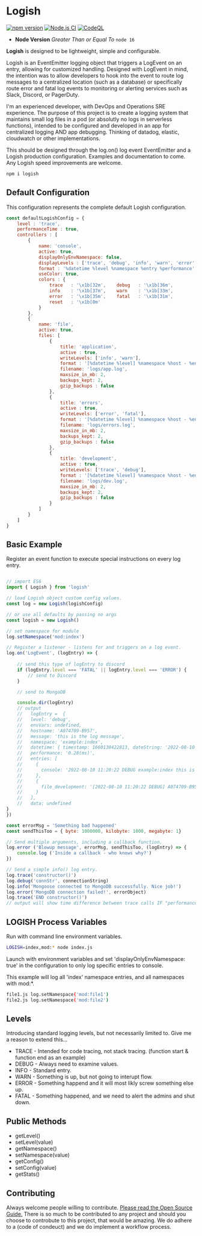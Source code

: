 # Logish

[![npm version](https://badge.fury.io/js/logish.svg)](https://badge.fury.io/js/logish)
[![Node.js CI](https://github.com/webjestic/logish/actions/workflows/node-audit.yml/badge.svg)](https://github.com/webjestic/logish/actions/workflows/node-audit.yml)
[![CodeQL](https://github.com/webjestic/logish/actions/workflows/codeql-analysis.yml/badge.svg)](https://github.com/webjestic/logish/actions/workflows/codeql-analysis.yml)


- **Node Version** *Greater Than or Equal To* `node 16`


**Logish** is designed to be lightweight, simple and configurable. 

Logish is an EventEmitter logging object that triggers a LogEvent on an entry, allowing for customized handling. 
Designed with LogEvent in mind, the intention was to allow developers to hook into the event to route log 
messages to a centralized location (such as a database) or specifically route error and fatal log events to
monitoring or alerting services such as Slack, Discord, or PagerDuty.

I'm an experienced developer, with DevOps and Operations SRE experience. The purpose of this project is to create a logging
system that maintains small log files in a pod (or absolutly no logs in serverless functions), intended to be configured and
developed in an app for centralized logging AND app debugging. Thinking of datadog, elastic, cloudwatch or other implementations.

This should be designed through the log.on() log event EventEmitter and a Logish production configuration. Examples and
documentation to come. Any Logish speed improvements are welcome.


```bash
npm i logish
```
## Default Configuration
This configuration represents the complete default Logish configuration.

```javascript
const defaultLogishConfig = {
    level : 'trace',
    performanceTime : true,
    controllers : [
        {
            name: 'console',
            active: true,
            displayOnlyEnvNamespace: false,
            displayLevels : ['trace', 'debug', 'info', 'warn', 'error', 'fatal'],
            format : '%datetime %level %namespace %entry %performance',
            useColor: true,
            colors : {
                trace   : '\x1b[32m',    debug   : '\x1b[36m',
                info    : '\x1b[37m',    warn    : '\x1b[33m',
                error   : '\x1b[35m',    fatal   : '\x1b[31m',
                reset   : '\x1b[0m'
            }
        },
        {
            name: 'file',
            active: true,
            files: [
                {
                    title: 'application',
                    active : true,
                    writeLevels: ['info', 'warn'],
                    format : '[%datetime %level] %namespace %host - %entry %performance',
                    filename: 'logs/app.log',   
                    maxsize_in_mb: 2,
                    backups_kept: 2, 
                    gzip_backups : false
                },
                {
                    title: 'errors',
                    active : true,
                    writeLevels: ['error', 'fatal'],
                    format : '[%datetime %level] %namespace %host - %entry %performance',
                    filename: 'logs/errors.log',   
                    maxsize_in_mb: 2,
                    backups_kept: 2, 
                    gzip_backups : false
                },
                {
                    title: 'development',
                    active : true,
                    writeLevels: ['trace', 'debug'],
                    format : '[%datetime %level] %namespace %host - %entry %performance',
                    filename: 'logs/dev.log',   
                    maxsize_in_mb: 2,
                    backups_kept: 2, 
                    gzip_backups : false
                }
            ]
        }
    ]
}
```
## Basic Example

Register an event function to execute special instructions on every log entry. 

```javascript

// import ES6
import { Logish } from 'logish'

// load Logish object custom config values.
const log = new Logish(logishConfig)

// or use all defaults by passing no args
const logish = new Logish()

// set namespace for module
log.setNamespace('mod:index')

// Register a listener - listens for and triggers on a log event.
log.on('LogEvent', (logEntry) => {
    
    // send this type of logEntry to discord
    if (logEntry.level === 'FATAL' || logEntry.level === 'ERROR') {
        // send to Discord   
    }

    // send to MongoDB

    console.dir(logEntry)
    // output
    //   logEntry =  {
    //   level: 'debug',
    //   envVars: undefined,
    //   hostname: 'A074709-B957',
    //   message: 'this is the log message',
    //   namespace: 'example:index',
    //   datetime: { timestamp: 1660130422813, dateString: '2022-08-10 11:20:22' },
    //   performance: '0.28(ms)',
    //   entries: [
    //     {
    //       console: '2022-08-10 11:20:22 DEBUG example:index this is the log message 1.18(ms)'
    //     },
    //     {
    //       file_development: '[2022-08-10 11:20:22 DEBUG] A074709-B957 example:index | this is the log message 1.18(ms)\n'
    //     }
    //   ],
    //   data: undefined
}
})

const errorMsg = 'Something bad happened'
const sendThisToo = { byte: 1000000, kilobyte: 1000, megabyte: 1}

// Send multiple arguments, including a callback function.
log.error ('Blowup message', errorMsg, sendThisToo, (logEntry) => {
    console.log ('Inside a callback - who knows why?')
})

// Send a simple info() log entry.
log.trace('constructor()')
log.debug('connStr', connectionString)
log.info('Mongoose connected to MongoDB successfully. Nice job!')
log.error('MongoDB connection failed!', errorObject)
log.trace('END constructor()') 
// output will show time difference between trace calls IF "performanceTime : true"
```

## LOGISH Process Variables
Run with command line environment variables.
```bash
LOGISH=index,mod:* node index.js
```
Launch with environment variables and set 'displayOnlyEnvNamespace: true' in the configuration
to only log specific entries to console.

This example will log all 'index' namespace entries, and all namespaces with mod:*.

```bash
file1.js log.setNamespace('mod:file1')
file2.js log.setNamespace('mod:file2')
```

## Levels

Introducing standard logging levels, but not necessarily limited to. Give me a reason to extend this...

- TRACE - Intended for code tracing, not stack tracing. (function start & function end as an example)
- DEBUG - Always need to examine values.
- INFO - Standard entry.
- WARN - Something is up, but not going to interupt flow.
- ERROR - Something happend and it will most likly screw something else up.
- FATAL - Something happened, and we need to alert the admins and shut down.

## Public Methods

- getLevel()
- setLevel(value)
- getNamespace()
- setNamespace(value)
- getConfig()
- setConfig(value)
- getStats()

## Contributing

Always welcome people willing to contribute. [Please read the Open Source Guide.](https://opensource.guide/)
There is so much to be contributed to any project and should you choose to controbute to this project, 
that would be amazing. We do adhere to a (code of condeuct) and we do implement a workflow process. 


